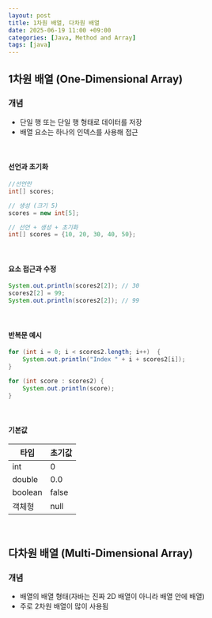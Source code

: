 ```yaml
---
layout: post
title: 1차원 배열, 다차원 배열
date: 2025-06-19 11:00 +09:00
categories: [Java, Method and Array]
tags: [java]
---
```


## 1차원 배열 (One-Dimensional Array)

### 개념

- 단일 행 또는 단일 행 형태로 데이터를 저장
- 배열 요소는 하나의 인덱스를 사용해 접근

<br>

#### 선언과 초기화

```java
//선언만
int[] scores;

// 생성 (크기 5)
scores = new int[5];

// 선언 + 생성 + 초기화
int[] scores = {10, 20, 30, 40, 50};

```

<br>

#### 요소 접근과 수정

```java
System.out.println(scores2[2]); // 30
scores2[2] = 99;
System.out.println(scores2[2]); // 99
```

<br>

#### 반복문 예시

```java
for (int i = 0; i < scores2.length; i++)  {
    System.out.println("Index " + i + scores2[i]);
}

for (int score : scores2) {
    System.out.println(score);
}
```

<br>

#### 기본값

| 타입 | 초기값 |
|-|-|
| int | 0 |
| double | 0.0 |
| boolean | false |
| 객체형 | null |

<br>

## 다차원 배열 (Multi-Dimensional Array)

### 개념
- 배열의 배열 형태(자바는 진짜 2D 배열이 아니라 배열 안에 배열)
- 주로 2차원 배열이 많이 사용됨

<br>

##